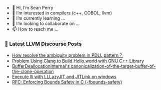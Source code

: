 - 👋 Hi, I’m Sean Perry
- 👀 I’m interested in compilers (c++, COBOL, llvm)
- 🌱 I’m currently learning ...
- 💞️ I’m looking to collaborate on ...
- 📫 How to reach me ...

<!---
s66perry/s66perry is a ✨ special ✨ repository because its `README.md` (this file) appears on your GitHub profile.
You can click the Preview link to take a look at your changes.
--->
### 📕 Latest LLVM Discourse Posts

<!-- DISCOURSE-LLVM:START -->
- [How resolve the ambiguity problem in PDLL pattern？](https://discourse.llvm.org/t/how-resolve-the-ambiguity-problem-in-pdll-pattern/72823#post_1)
- [Problem Using Clang to Build Hello,world with GNU C++ Library](https://discourse.llvm.org/t/problem-using-clang-to-build-hello-world-with-gnu-c-library/72821#post_1)
- [BufferDeallocationInternal&#39;s canonicalization-of-the-target-buffer-of-the-clone-operation](https://discourse.llvm.org/t/bufferdeallocationinternals-canonicalization-of-the-target-buffer-of-the-clone-operation/72820#post_1)
- [Execute lli with LLLazyJIT and JITLink on windows](https://discourse.llvm.org/t/execute-lli-with-lllazyjit-and-jitlink-on-windows/72818#post_1)
- [RFC: Enforcing Bounds Safety in C &lpar;-fbounds-safety&rpar;](https://discourse.llvm.org/t/rfc-enforcing-bounds-safety-in-c-fbounds-safety/70854?page=6#post_114)
<!-- DISCOURSE-LLVM:END -->
